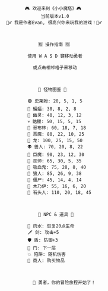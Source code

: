                                              🎮 欢迎来到《小小魔塔》🎮
                                                   当前版本v1.0
                                      🧙‍♂️ 我是作者Evan, 很高兴你来玩我的游戏！🧙‍♂️



                                                  🈯 操作指南 🈯
                                                  
                                              使用 W A S D 键移动勇者

                                                或点击相邻格子来移动



                                                  🧟 怪物图鉴 🧟
                                                  
                                              🟢 史莱姆: 20, 5, 1, 5
                                              🦇 蝙蝠: 30, 8, 2, 8
                                              👻 幽灵: 40, 12, 3, 12
                                              💀 骷髅: 50, 15, 5, 15
                                              👺 哥布林: 60, 18, 7, 18
                                              👹 恶魔: 80, 22, 10, 25
                                              🐉 龙: 100, 25, 15, 50
                                              👽 兽人: 70, 20, 8, 22
                                              🧌 巨魔: 90, 23, 12, 30
                                              🧙 巫师: 65, 30, 5, 35
                                              🧛 吸血鬼: 75, 28, 8, 40
                                              🐺 狼人: 85, 26, 9, 38
                                              🧟 僵尸: 45, 14, 4, 14
                                              🧞 木乃伊: 55, 16, 6, 20
                                              🗿 石头人: 110, 20, 18, 45



                                                  🧙 NPC & 道具 🎁

                                              🧪 药水: 恢复20点生命
                                              🗡️ 剑: 攻击+5
                                              🛡️ 盾: 防御+3
                                              📶 门: 下一层
                                              💥 陷阱: 随机伤害
                                              🤠 商人: 购买物品



                                                🚀 勇者，你的冒险旅程开始了！
